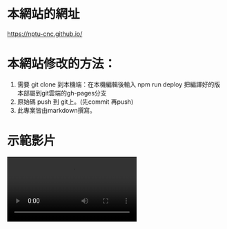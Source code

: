 # 本網站的網址
https://nptu-cnc.github.io/

# 本網站修改的方法：

1. 需要 git clone 到本機端：在本機編輯後輸入 npm run deploy 把編譯好的版本部屬到git雲端的gh-pages分支
2. 原始碼 push 到 git上。(先commit 再push)
3. 此專案皆由markdown撰寫。

# 示範影片

![deploy_demo](./deploy_demo.mp4)
